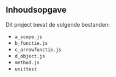 ## Inhoudsopgave ##

Dit project bevat de volgende bestanden:
* `a_scope.js`
* `b_functie.js`
* `c_arrowfunctie.js`  
* `d_object.js`
* `method.js`
* `unittest`










